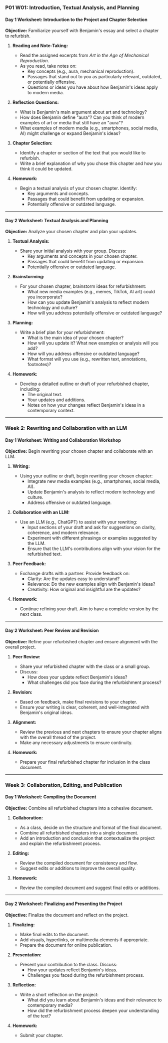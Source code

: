 ### P01 W01: Introduction, Textual Analysis, and Planning

#### **Day 1 Worksheet: Introduction to the Project and Chapter Selection**
**Objective:** Familiarize yourself with Benjamin's essay and select a chapter to refurbish.

1. **Reading and Note-Taking:**
   - Read the assigned excerpts from *Art in the Age of Mechanical Reproduction*.
   - As you read, take notes on:
     - Key concepts (e.g., aura, mechanical reproduction).
     - Passages that stand out to you as particularly relevant, outdated, or potentially offensive.
     - Questions or ideas you have about how Benjamin's ideas apply to modern media.

2. **Reflection Questions:**
   - What is Benjamin's main argument about art and technology?
   - How does Benjamin define "aura"? Can you think of modern examples of art or media that still have an "aura"?
   - What examples of modern media (e.g., smartphones, social media, AI) might challenge or expand Benjamin's ideas?

3. **Chapter Selection:**
   - Identify a chapter or section of the text that you would like to refurbish.
   - Write a brief explanation of why you chose this chapter and how you think it could be updated.

4. **Homework:**
   - Begin a textual analysis of your chosen chapter. Identify:
     - Key arguments and concepts.
     - Passages that could benefit from updating or expansion.
     - Potentially offensive or outdated language.

---

#### **Day 2 Worksheet: Textual Analysis and Planning**
**Objective:** Analyze your chosen chapter and plan your updates.

1. **Textual Analysis:**
   - Share your initial analysis with your group. Discuss:
     - Key arguments and concepts in your chosen chapter.
     - Passages that could benefit from updating or expansion.
     - Potentially offensive or outdated language.

2. **Brainstorming:**
   - For your chosen chapter, brainstorm ideas for refurbishment:
     - What new media examples (e.g., memes, TikTok, AI art) could you incorporate?
     - How can you update Benjamin's analysis to reflect modern technology and culture?
     - How will you address potentially offensive or outdated language?

3. **Planning:**
   - Write a brief plan for your refurbishment:
     - What is the main idea of your chosen chapter?
     - How will you update it? What new examples or analysis will you add?
     - How will you address offensive or outdated language?
     - What format will you use (e.g., rewritten text, annotations, footnotes)?

4. **Homework:**
   - Develop a detailed outline or draft of your refurbished chapter, including:
     - The original text.
     - Your updates and additions.
     - Notes on how your changes reflect Benjamin's ideas in a contemporary context.

---

### **Week 2: Rewriting and Collaboration with an LLM**

#### **Day 1 Worksheet: Writing and Collaboration Workshop**
**Objective:** Begin rewriting your chosen chapter and collaborate with an LLM.

1. **Writing:**
   - Using your outline or draft, begin rewriting your chosen chapter:
     - Integrate new media examples (e.g., smartphones, social media, AI).
     - Update Benjamin's analysis to reflect modern technology and culture.
     - Address offensive or outdated language.

2. **Collaboration with an LLM:**
   - Use an LLM (e.g., ChatGPT) to assist with your rewriting:
     - Input sections of your draft and ask for suggestions on clarity, coherence, and modern relevance.
     - Experiment with different phrasings or examples suggested by the LLM.
     - Ensure that the LLM's contributions align with your vision for the refurbished text.

3. **Peer Feedback:**
   - Exchange drafts with a partner. Provide feedback on:
     - Clarity: Are the updates easy to understand?
     - Relevance: Do the new examples align with Benjamin's ideas?
     - Creativity: How original and insightful are the updates?

4. **Homework:**
   - Continue refining your draft. Aim to have a complete version by the next class.

---

#### **Day 2 Worksheet: Peer Review and Revision**
**Objective:** Refine your refurbished chapter and ensure alignment with the overall project.

1. **Peer Review:**
   - Share your refurbished chapter with the class or a small group.
   - Discuss:
     - How does your update reflect Benjamin's ideas?
     - What challenges did you face during the refurbishment process?

2. **Revision:**
   - Based on feedback, make final revisions to your chapter.
   - Ensure your writing is clear, coherent, and well-integrated with Benjamin's original ideas.

3. **Alignment:**
   - Review the previous and next chapters to ensure your chapter aligns with the overall thread of the project.
   - Make any necessary adjustments to ensure continuity.

4. **Homework:**
   - Prepare your final refurbished chapter for inclusion in the class document.

---

### **Week 3: Collaboration, Editing, and Publication**

#### **Day 1 Worksheet: Compiling the Document**
**Objective:** Combine all refurbished chapters into a cohesive document.

1. **Collaboration:**
   - As a class, decide on the structure and format of the final document.
   - Combine all refurbished chapters into a single document.
   - Add an introduction and conclusion that contextualize the project and explain the refurbishment process.

2. **Editing:**
   - Review the compiled document for consistency and flow.
   - Suggest edits or additions to improve the overall quality.

3. **Homework:**
   - Review the compiled document and suggest final edits or additions.

---

#### **Day 2 Worksheet: Finalizing and Presenting the Project**
**Objective:** Finalize the document and reflect on the project.

1. **Finalizing:**
   - Make final edits to the document.
   - Add visuals, hyperlinks, or multimedia elements if appropriate.
   - Prepare the document for online publication.

2. **Presentation:**
   - Present your contribution to the class. Discuss:
     - How your updates reflect Benjamin's ideas.
     - Challenges you faced during the refurbishment process.

3. **Reflection:**
   - Write a short reflection on the project:
     - What did you learn about Benjamin's ideas and their relevance to contemporary media?
     - How did the refurbishment process deepen your understanding of the text?

4. **Homework:**
   - Submit your chapter.

